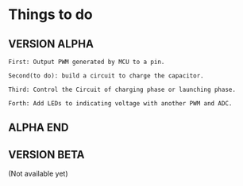 # Things to do

## VERSION ALPHA

    First: Output PWM generated by MCU to a pin.

    Second(to do): build a circuit to charge the capacitor.

    Third: Control the Circuit of charging phase or launching phase.

    Forth: Add LEDs to indicating voltage with another PWM and ADC.

## ALPHA END


## VERSION BETA
(Not available yet)

